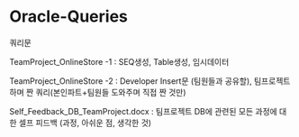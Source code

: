 # Oracle-Queries

쿼리문

TeamProject_OnlineStore -1 : SEQ생성, Table생성, 임시데이터


TeamProject_OnlineStore -2 : Developer Insert문 (팀원들과 공유할), 팀프로젝트 하며 짠 쿼리(본인파트+팀원들 도와주며 직접 짠 것만)


Self_Feedback_DB_TeamProject.docx : 팀프로젝트 DB에 관련된 모든 과정에 대한 셀프 피드백 (과정, 아쉬운 점, 생각한 것)
